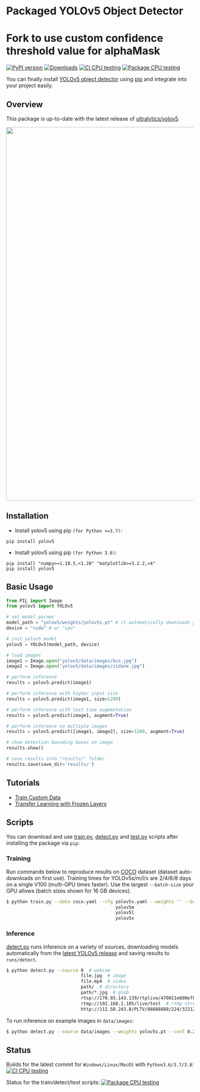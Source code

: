 # Packaged YOLOv5 Object Detector
# Fork to use custom confidence threshold value for alphaMask 
[![PyPI version](https://badge.fury.io/py/yolov5.svg)](https://badge.fury.io/py/yolov5)
[![Downloads](https://pepy.tech/badge/yolov5/month)](https://pepy.tech/project/yolov5)
<a href="https://github.com/fcakyon/yolov5-pip/actions/workflows/ci.yml"><img src="https://github.com/fcakyon/yolov5-python/workflows/CI%20CPU%20Testing/badge.svg" alt="CI CPU testing"></a>
<a href="https://github.com/fcakyon/yolov5-pip/actions/workflows/package_testing.yml"><img src="https://github.com/fcakyon/yolov5-python/workflows/Package%20CPU%20Testing/badge.svg" alt="Package CPU testing"></a>

You can finally install [YOLOv5 object detector](https://github.com/ultralytics/yolov5) using [pip](https://pypi.org/project/yolov5/) and integrate into your project easily.

## Overview

This package is up-to-date with the latest release of [ultralytics/yolov5](https://github.com/ultralytics/yolov5).

<img src="https://user-images.githubusercontent.com/26833433/103594689-455e0e00-4eae-11eb-9cdf-7d753e2ceeeb.png" width="1000">

## Installation

- Install yolov5 using pip `(for Python >=3.7)`:

```console
pip install yolov5
```

- Install yolov5 using pip `(for Python 3.6)`:

```console
pip install "numpy>=1.18.5,<1.20" "matplotlib>=3.2.2,<4"
pip install yolov5
```

## Basic Usage

```python
from PIL import Image
from yolov5 import YOLOv5

# set model params
model_path = "yolov5/weights/yolov5s.pt" # it automatically downloads yolov5s model to given path
device = "cuda" # or "cpu"

# init yolov5 model
yolov5 = YOLOv5(model_path, device)

# load images
image1 = Image.open("yolov5/data/images/bus.jpg")
image2 = Image.open("yolov5/data/images/zidane.jpg")

# perform inference
results = yolov5.predict(image1)

# perform inference with higher input size
results = yolov5.predict(image1, size=1280)

# perform inference with test time augmentation
results = yolov5.predict(image1, augment=True)

# perform inference on multiple images
results = yolov5.predict([image1, image2], size=1280, augment=True)

# show detection bounding boxes on image
results.show()

# save results into "results/" folder
results.save(save_dir='results/')
```

## Tutorials

- [Train Custom Data](https://github.com/ultralytics/yolov5/wiki/Train-Custom-Data)
- [Transfer Learning with Frozen Layers](https://github.com/ultralytics/yolov5/issues/1314)

## Scripts

You can download and use [train.py](scripts/train.py), [detect.py](scripts/detect.py) and [test.py](scripts/test.py) scripts after installing the package via `pip`:

### Training

Run commands below to reproduce results on [COCO](https://github.com/ultralytics/yolov5/blob/master/data/scripts/get_coco.sh) dataset (dataset auto-downloads on first use). Training times for YOLOv5s/m/l/x are 2/4/6/8 days on a single V100 (multi-GPU times faster). Use the largest `--batch-size` your GPU allows (batch sizes shown for 16 GB devices).

```bash
$ python train.py --data coco.yaml --cfg yolov5s.yaml --weights '' --batch-size 64
                                         yolov5m                                40
                                         yolov5l                                24
                                         yolov5x                                16
```

### Inference

[detect.py](scripts/detect.py) runs inference on a variety of sources, downloading models automatically from the [latest YOLOv5 release](https://github.com/ultralytics/yolov5/releases) and saving results to `runs/detect`.

```bash
$ python detect.py --source 0  # webcam
                            file.jpg  # image
                            file.mp4  # video
                            path/  # directory
                            path/*.jpg  # glob
                            rtsp://170.93.143.139/rtplive/470011e600ef003a004ee33696235daa  # rtsp stream
                            rtmp://192.168.1.105/live/test  # rtmp stream
                            http://112.50.243.8/PLTV/88888888/224/3221225900/1.m3u8  # http stream
```

To run inference on example images in `data/images`:

```bash
$ python detect.py --source data/images --weights yolov5s.pt --conf 0.25
```

## Status

Builds for the latest commit for `Windows/Linux/MacOS` with `Python3.6/3.7/3.8`: <a href="https://github.com/fcakyon/yolov5-pip/actions/workflows/ci.yml"><img src="https://github.com/fcakyon/yolov5-python/workflows/CI%20CPU%20Testing/badge.svg" alt="CI CPU testing"></a>

Status for the train/detect/test scripts: <a href="https://github.com/fcakyon/yolov5-pip/actions/workflows/package_testing.yml"><img src="https://github.com/fcakyon/yolov5-python/workflows/Package%20CPU%20Testing/badge.svg" alt="Package CPU testing"></a>

